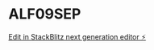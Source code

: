# ALF09SEP

[Edit in StackBlitz next generation editor ⚡️](https://stackblitz.com/~/github.com/FabAlien/ALF09SEP)